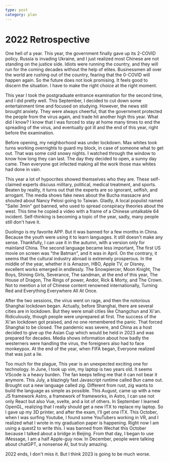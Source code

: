 ```yaml
---
type: post
category: plan
---
```


# 2022 Retrospective

One hell of a year. This year, the government finally gave up its 2-COVID policy. Russia is invading Ukraine, and I just realized most Chinese are not standing on the justice side. Idiots were running the country, and they will run for the coming decades without the help of elites. Businessmen all over the world are rushing out of the country, fearing that the 0-COVID will happen again. So the future does not look promising. It feels good to discern the situation. I have to make the right choice at the right moment.

This year I took the postgraduate entrance examination for the second time, and I did pretty well. This September, I decided to cut down some entertainment time and focused on studying. However, the news still brought anxiety. They were always cheerful, that the government protected the people from the virus again, and trade hit another high this year. What did I know? I know that I was forced to stay at home many times to end the spreading of the virus, and eventually got ill and the end of this year, right before the examination.

Before opening, my neighborhood was under lockdown. Max whites took turns working overnights to guard my block, in case of someone what to get out. That was some cold snowy nights. I watched through the window to know how long they can last. The day they decided to open, a sunny day came. Then everyone got infected making all the work those max whites had done in vain.

This year a lot of hypocrites showed themselves who they are. These self-claimed experts discuss military, political, medical treatment, and sports. Beaten by reality, it turns out that the experts are so ignorant, selfish, and arrogant. The media shows fake news about the Bucha massacre and shouted about Nancy Pelosi going to Taiwan. Gladly, A local populist named "Sailei 3min" got banned, who used to spread conspiracy theories about the west. This time he copied a video with a frame of a Chinese untalkable 64 incident. Self-thinking is becoming a topic of the year, sadly, many people still don't have it.

Duolingo is my favorite APP. But it was banned for a few months in China. Because the youth were using it to learn languages. It still doesn't make any sense. Thankfully, I can use it in the autumn, with a version only for mainland China. The second language became less important, The first US movie on screen was "the Batman", and it was in April. On the contrary, it seems that the cultural industry abroad is extremely prosperous. In the middle of the year, whether it is Amazon, HBO, Apple TV, or Disney, excellent works emerged in endlessly. The Snowpiercer, Moon Knight, The Boys, Shining Girls, Severance, The sandman, at the end of this year, The House of Dragon, The Rings of power, Andor, Rick & Morty, and The Crown. Not to mention a lot of Chinese content renowned internationally, Turning Red and Everything Everywhere All At Once.

After the two sessions, the virus went on rage, and then the notorious Shanghai lockdown began. Actually, before Shanghai, there are several cities are in lockdown. But they were small cities like Changchun and Xi'an. Ridiculously, though people were unprepared at first. The success of the Xi'an lockdown got praised, and no one remembered the panic. That forced Shanghai to be closed. The pandemic was severe, and China as a host decided to give up the Asian Cup which would be held in 2023 and was prepared for decades. Media shows information about how badly the westerners were handling the virus, the foreigners also had to face monkeypox. At the end of the year, when FIFA began, Everyone realized that was just a lie.

Too much for the plague, This year is an unexpected exciting one for technology. In June, I took up vim, my laptop is two years old. It seems VScode is a heavy burden. The fan keeps telling me that it can not bear it anymore. This July, a blazingly fast Javascript runtime called Bun came out. Brought out a new language called zig. Different from rust, zig wants to build the language as simple as possible. This August, came up with a new JS framework Astro, a framework of frameworks, in Astro, I can use not only React but also Vue, svelte, and a lot of others. In September I learned OpenGL, realizing that I really should get a new ITX to replace my laptop. So I gave up my 3D printer, and after the exam, I'll get one ITX. This October, when I was surfing Youtube, I found some YouTubers working in VR, and I realized what I wrote in my graduation paper is happening. Right now I am using a quest2 to write this. I was banned from Wechat this October because I talked about a bridge in Beijing. From that day, I began to use iMessage, I am a half Apple-guy now. In December, people were talking about chatGPT, a nonsense AI, but truly amazing.

2022 ends, I don't miss it. But I think 2023 is going to be much worse.

